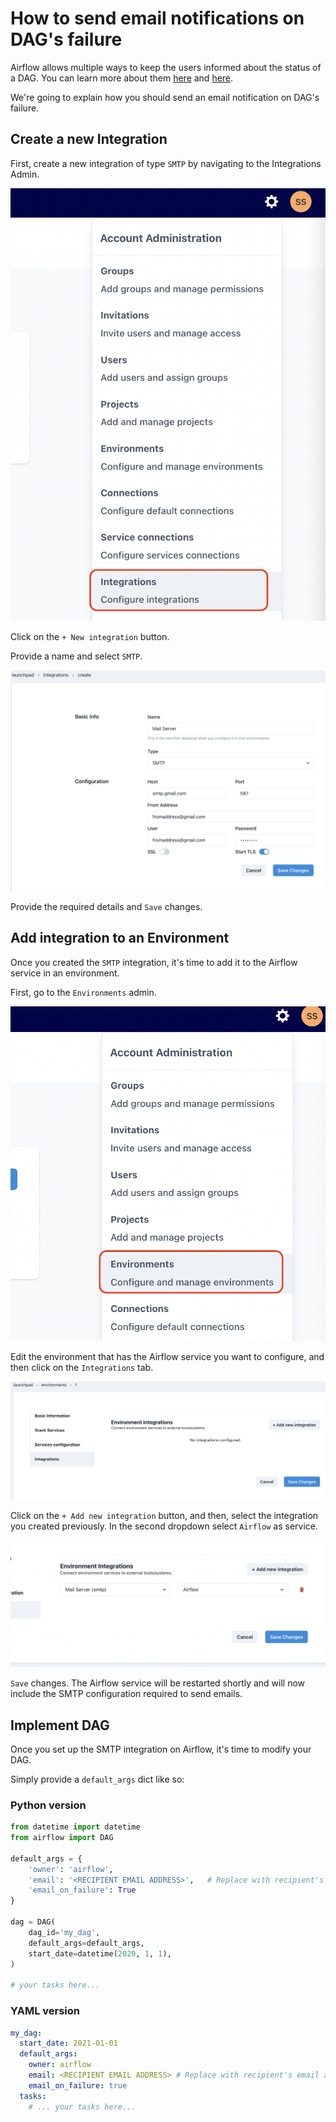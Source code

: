 # How to send email notifications on DAG's failure

Airflow allows multiple ways to keep the users informed about the status of a DAG. You can learn more about them [here](https://www.bhavaniravi.com/apache-airflow/sending-emails-from-airflow) and [here](https://naiveskill.com/send-email-from-airflow/).

We're going to explain how you should send an email notification on DAG's failure.

## Create a new Integration

First, create a new integration of type `SMTP` by navigating to the Integrations Admin.

![Integrations Admin](./assets/admin_integrations.png)

Click on the `+ New integration` button.

Provide a name and select `SMTP`.

![Save Integration](./assets/save_smtp_integration.png)

Provide the required details and `Save` changes.

## Add integration to an Environment

Once you created the `SMTP` integration, it's time to add it to the Airflow service in an environment.

First, go to the `Environments` admin.

![Environments admin](./assets/environments_admin.png)

Edit the environment that has the Airflow service you want to configure, and then click on the `Integrations` tab.

![Edit integrations](./assets/edit_integrations.png)

Click on the `+ Add new integration` button, and then, select the integration you created previously. In the second dropdown select `Airflow` as service.

![Add integration](./assets/add_smtp_integration.png)

`Save` changes. The Airflow service will be restarted shortly and will now include the SMTP configuration required to send emails.

## Implement DAG

Once you set up the SMTP integration on Airflow, it's time to modify your DAG.

Simply provide a `default_args` dict like so:

### Python version

```python
from datetime import datetime
from airflow import DAG

default_args = {
    'owner': 'airflow',
    'email': '<RECIPIENT EMAIL ADDRESS>',   # Replace with recipient's email address
    'email_on_failure': True
}

dag = DAG(
    dag_id='my_dag',
    default_args=default_args,
    start_date=datetime(2020, 1, 1),
)

# your tasks here...
```

### YAML version

```yaml
my_dag:
  start_date: 2021-01-01
  default_args:
    owner: airflow
    email: <RECIPIENT EMAIL ADDRESS> # Replace with recipient's email address
    email_on_failure: true
  tasks:
    # ... your tasks here...
```
